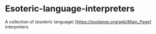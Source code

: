 # Esoteric-language-interpreters
A collection of (esoteric language) [https://esolangs.org/wiki/Main_Page] interpreters
